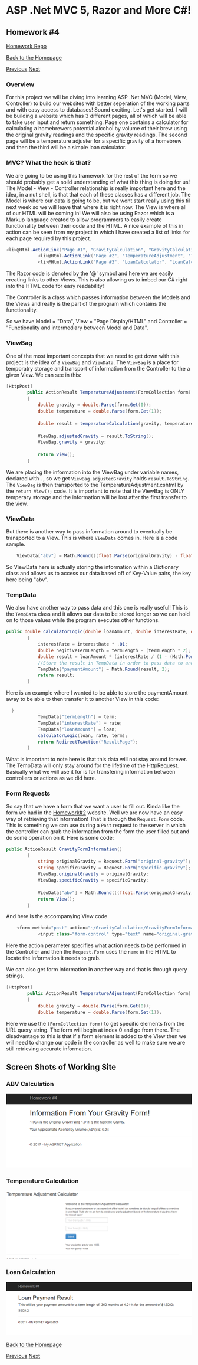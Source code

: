  # ASP .Net MVC 5, Razor and More C#!

## Homework #4
[Homework Repo](https://github.com/sonicScape211/sonicScape211.github.io/tree/master/460hw/hw4)

[Back to the Homepage](../../)

[Previous](../hw3)
[Next](../hw5)

### Overview

For this project we will be diving into learning ASP .Net MVC (Model, View, Controller) to build our websites with better seperation of the working parts and with easy access to databases! Sound exciting. Let's get started. I will be building a website which has 3 different pages, all of which will be able to take user input and return something. Page one contains a calculator for calculating a homebrewers potential alcohol by volume of their brew using the original gravity readings and the specific gravity readings. The second page will be a temperature adjuster for a specific gravity of a homebrew and then the third will be a simple loan calculator.

### MVC? What the heck is that?

We are going to be using this framework for the rest of the term so we should probably get a soild understanding of what this thing is doing for us! The Model - View - Controller relationship is really important here and the idea, in a nut shell, is that that each of these classes has a different job. The Model is where our data is going to be, but we wont start really using this til next week so we will leave that where it is right now. The View is where all of our HTML will be coming in! We will also be using Razor which is a Markup language created to allow programmers to easily create functionality between their code and the HTML. A nice example of this in action can be seen from my project in which I have created a list of links for each page required by this project. 
```csharp
<li>@Html.ActionLink("Page #1", "GravityCalculation", "GravityCalculation")</li>
            <li>@Html.ActionLink("Page #2", "TemperatureAdjustment", "TemperatureAdjustment")</li>
            <li>@Html.ActionLink("Page #3", "LoanCalculator", "LoanCalculator")</li>
```
The Razor code is denoted by the '@' symbol and here we are easily creating links to other Views. This is also allowing us to imbed our C# right into the HTML code for easy readability!

The Controller is a class which passes information between the Models and the Views and really is the part of the program which contains the functionality.

So we have Model = "Data", View = "Page Display/HTML" and Controller = "Functionality and intermediary between Model and Data".

### ViewBag
One of the most important concepts that we need to get down with this project is the idea of a `ViewBag` and `ViewData`. The `ViewBag` is a place for temporatry storage and transport of information from the Controller to the a given View. We can see in this: 

```csharp
[HttpPost]
        public ActionResult TemperatureAdjustment(FormCollection form)
        {
            double gravity = double.Parse(form.Get(0));
            double temperature = double.Parse(form.Get(1));

            double result = temperatureCalculation(gravity, temperature);

            ViewBag.adjustedGravity = result.ToString();
            ViewBag.gravity = gravity;

            return View();
        }

```
We are placing the information into the ViewBag under variable names, declared with `.`, so we get `ViewBag.adjustedGravity` holds `result.ToString`. The `ViewBag` is then transported to the TemperatureAdjustment.cshtml by the `return View();` code.
It is important to note that the ViewBag is ONLY temperary storage and the information will be lost after the first transfer to the view.
### ViewData
But there is another way to pass information around to eventually be transported to a View. This is where `ViewData` comes in. Here is a code sample.
```csharp
	ViewData["abv"] = Math.Round(((float.Parse(originalGravity) - float.Parse(specificGravity)) * 131), 2).ToString(); 
```
So ViewData here is actually storing the information within a Dictionary class and allows us to access our data based off of Key-Value pairs, the key here being "abv".

### TempData
We also have another way to pass data and this one is really useful! This is the `TempData` class and it allows our data to be stored longer so we can hold on to those values while the program executes other functions.

```csharp
public double calculatorLogic(double loanAmount, double interestRate, double termLength)
        {
            interestRate = interestRate * .01;
            double negitiveTermLength = termLength - (termLength * 2);
            double result = loanAmount * (interestRate / (1 - (Math.Pow((1 + interestRate), negitiveTermLength))));
            //Store the result in TempData in order to pass data to another method in the controller.
            TempData["paymentAmount"] = Math.Round(result, 2);
            return result;
        }
```

Here is an example where I wanted to be able to store the  paymentAmount away to be able to then transfer it to another View in this code:
```csharp
  }
            TempData["termLength"] = term;
            TempData["interestRate"] = rate;
            TempData["loanAmount"] = loan;
            calculatorLogic(loan, rate, term);
            return RedirectToAction("ResultPage");
        }
```
What is important to note here is that this data will not stay around forever. The TempData will only stay around for the lifetime of the HttpRequest. Basically what we will use it for is for transfering information between controllers or actions as we did here.

### Form Requests

So say that we have a form that we want a user to fill out. Kinda like the form we had in the [Homework#2](../hw2) website. Well we are now have an easy way of retrieving that information! That is through the `Request.Form` code. This is something we can use during a `Post` request to the server in which the controller can grab the information from the form the user filled out and do some operation on it. Here is some code:
```csharp
public ActionResult GravityFormInformation()
        {
            string originalGravity = Request.Form["original-gravity"];
            string specificGravity = Request.Form["specific-gravity"];
            ViewBag.originalGravity = originalGravity;
            ViewBag.specificGravity = specificGravity;

            ViewData["abv"] = Math.Round(((float.Parse(originalGravity) - float.Parse(specificGravity)) * 131), 	2).ToString(); 
            return View();
        }
```

And here is the accompanying View code
```csharp
	<form method="post" action="~/GravityCalculation/GravityFormInformation">
            <input class="form-control" type="text" name="original-gravity" placeholder ="Original Gravity (Ex. 1.056)" />

```
Here the action perameter specifies what action needs to be performed in the Controller and then the `Request.Form` uses the `name` in the HTML to locate the information it needs to grab.

We can also get form information in another way and that is through query strings.

```csharp
[HttpPost]
        public ActionResult TemperatureAdjustment(FormCollection form)
        {
            double gravity = double.Parse(form.Get(0));
            double temperature = double.Parse(form.Get(1));
```
Here we use the `(FormCollection form)` to get specific elements from the URL query string. The form will begin at index 0 and go from there. The disadvantage to this is that if a form element is added to the View then we will need to change our code in the controller as well to make sure we are still retrieving accurate information.

## Screen Shots of Working Site
### ABV Calculation
![](WebpageScreenShots/ABVCalcResult.PNG)

### Temperature Calculation
![](WebpageScreenShots/TempCalcResult.PNG)

### Loan Calculation
![](WebpageScreenShots/LoanCalcResult.PNG)

[Back to the Homepage](../../)

[Previous](../hw3)
[Next](../hw5)
